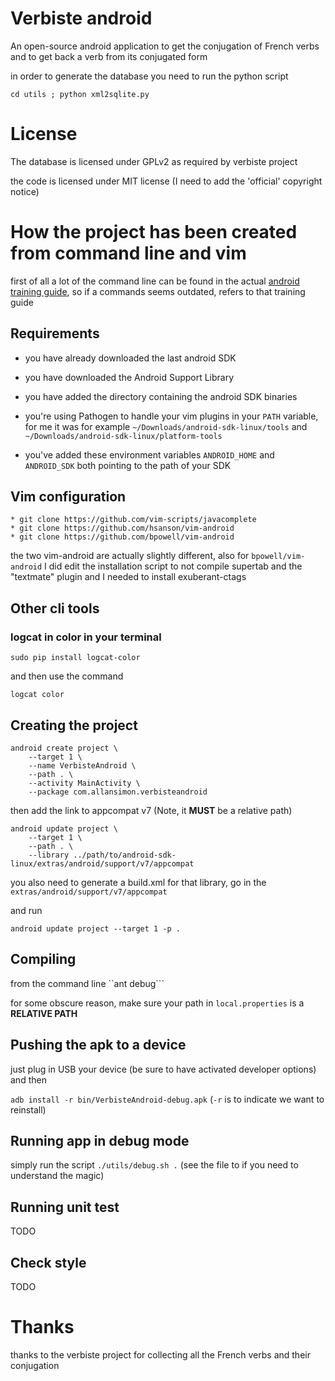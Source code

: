 # Verbiste android 

An open-source android application to get the conjugation of French verbs
and to get back a verb from its conjugated form

in order to generate the database you need to run the python script

```
cd utils ; python xml2sqlite.py
```

# License

The database is licensed under GPLv2 as required by verbiste project

the code is licensed under MIT license (I need to add the 'official'
copyright notice)

# How the project has been created from command line and vim

first of all a lot of the command line can be found in the actual
[android training guide](https://developer.android.com/training/index.html),
so if a commands seems outdated, refers to that training guide

## Requirements

 * you have already downloaded the last android SDK
 * you have downloaded the Android Support Library
 * you have added the directory containing the android SDK binaries
 * you're using Pathogen to handle your vim plugins
in your `PATH` variable, for me it was for example
`~/Downloads/android-sdk-linux/tools` and
`~/Downloads/android-sdk-linux/platform-tools`

 * you've added these environment variables `ANDROID_HOME` and `ANDROID_SDK`
both pointing to the path of your SDK

## Vim configuration

    * git clone https://github.com/vim-scripts/javacomplete
    * git clone https://github.com/hsanson/vim-android
    * git clone https://github.com/bpowell/vim-android

the two vim-android are actually slightly different, also for
`bpowell/vim-android` I did edit the installation script to not compile
supertab and the "textmate" plugin and I needed to install exuberant-ctags

## Other cli tools

### logcat in color in your terminal

```
sudo pip install logcat-color
```

and then use the command

```
logcat color
```

## Creating the project

```
android create project \
    --target 1 \
    --name VerbisteAndroid \
    --path . \
    --activity MainActivity \
    --package com.allansimon.verbisteandroid
```

then add the link to appcompat v7 (Note, it **MUST** be a relative path)

```
android update project \
    --target 1 \
    --path . \
    --library ../path/to/android-sdk-linux/extras/android/support/v7/appcompat
```

you also need to generate a build.xml for that library, go in the
`extras/android/support/v7/appcompat`

and run

```
android update project --target 1 -p .
```


## Compiling

from the command line ``ant debug```

for some obscure reason, make sure your path in `local.properties`
is a **RELATIVE PATH**

## Pushing the apk to a device

just plug in USB your device (be sure to have activated developer options) and then

```adb install -r bin/VerbisteAndroid-debug.apk```
(`-r` is to indicate we want to reinstall)

## Running app in debug mode

simply run the script ```./utils/debug.sh .```
(see the file to if you need to understand the magic)

## Running unit test

TODO 

## Check style

TODO

# Thanks

thanks to the verbiste project for collecting all the French verbs
and their conjugation
